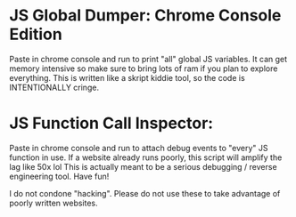 # JS Global Dumper: Chrome Console Edition
Paste in chrome console and run to print "all" global JS variables. It can get memory intensive so make sure to bring lots of ram if you plan to explore everything.
This is written like a skript kiddie tool, so the code is INTENTIONALLY cringe.

# JS Function Call Inspector: 
Paste in chrome console and run to attach debug events to "every" JS function in use. If a website already runs poorly, this script will amplify the lag like 50x lol
This is actually meant to be a serious debugging / reverse engineering tool.  Have fun!

I do not condone "hacking". Please do not use these to take advantage of poorly written websites.
